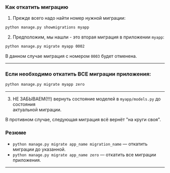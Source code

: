 
### Как откатить миграцию

1. Прежде всего надо найти номер нужной миграции:

```bash
python manage.py showmigrations myapp
```

2. Предположим, мы нашли - это вторая миграция в приложении `myapp`:

```bash
python manage.py migrate myapp 0002
```

В данном случае миграция с номером `0003` будет отменена.

---

### Если необходимо откатить ВСЕ миграции приложения:

```bash
python manage.py migrate myapp zero
```

---

3. НЕ ЗАБЫВАЕМ(!!!) вернуть состояние моделей в `myapp/models.py` до состояния  
  актуальной миграции.
   
В противном случае, следующая миграция всё вернёт "на круги своя".


### Резюме

* `python manage.py migrate app_name migration_name` — откатить миграции до указанной.
* `python manage.py migrate app_name zero` — откатить все миграции приложения.

---

